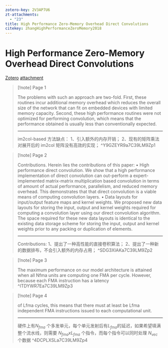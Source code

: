 ```yaml
---
zotero-key: 2V3AP7U6
zt-attachments:
  - "23"
title: High Performance Zero-Memory Overhead Direct Convolutions
citekey: zhangHighPerformanceZeroMemory2018
---
```


# High Performance Zero-Memory Overhead Direct Convolutions

[Zotero](zotero://select/library/items/2V3AP7U6) [attachment](file:///Users/ray/Zotero/storage/7C39LM9Z/Zhang%20%E7%AD%89%20-%202018%20-%20High%20Performance%20Zero-Memory%20Overhead%20Direct%20Convo.pdf)

> [!note] Page 1
>
> The problems with such an approach are two-fold. First, these routines incur additional memory overhead which reduces the overall size of the network that can fit on embedded devices with limited memory capacity. Second, these high performance routines were not optimized for performing convolution, which means that the performance obtained is usually less than conventionally expected.
>
> ---
>
> im2col-based 方法缺点：
> 1、引入额外的内存开销；
> 2、现有的矩阵乘法对展开后的 im2col 矩阵没有高效的实现；
> ^Y9GZEYR9a7C39LM9Zp1

> [!note] Page 2
>
> Contributions. Herein lies the contributions of this paper: • High performance direct convolution. We show that a high performance implementation of direct convolution can out-perform a expert-implemented matrix-matrix multiplication based convolution in terms of amount of actual performance, parallelism, and reduced memory overhead. This demonstrates that that direct convolution is a viable means of computing convolution layers. • Data layouts for input/output feature maps and kernel weights. We proposed new data layouts for storing the input, output and kernel weights required for computing a convolution layer using our direct convolution algorithm. The space required for these new data layouts is identical to the existing data storage scheme for storing the input, output and kernel weights prior to any packing or duplication of elements.
>
> ---
>
> Contributions:
> 1、提出了一种高性能的直接卷积算法；
> 2、提出了一种新的数据排布，不会引入额外的内存占用；
> ^SDG3XIAKa7C39LM9Zp2

> [!note] Page 3
>
> The maximum performance on our model architecture is attained when all Nfma units are computing one FMA per cycle. However, because each FMA instruction has a latency
> ^ITDYWR7Ea7C39LM9Zp3

> [!note] Page 4
>
> of Lfma cycles, this means that there must at least be Lfma independent FMA instructions issued to each computational unit.
>
> ---
>
> 硬件上有$N_{fma}$ 个多发单元，每个单元发射后有$L_{fma}$的延迟，如果希望填满整个流水线，则需要 $N_{fma} x L_{fma}$ 个指令，而每个指令可以同时处理 $N_{vec}$ 个数据
> ^4DCPLXSLa7C39LM9Zp4
